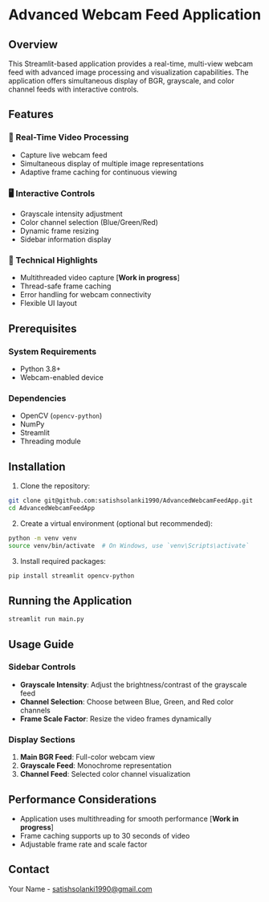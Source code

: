 # Advanced Webcam Feed Application

## Overview

This Streamlit-based application provides a real-time, multi-view webcam feed with advanced image processing and visualization capabilities. The application offers simultaneous display of BGR, grayscale, and color channel feeds with interactive controls.

## Features

### 🎥 Real-Time Video Processing
- Capture live webcam feed
- Simultaneous display of multiple image representations
- Adaptive frame caching for continuous viewing

### 🖥️ Interactive Controls
- Grayscale intensity adjustment
- Color channel selection (Blue/Green/Red)
- Dynamic frame resizing
- Sidebar information display

### 🔧 Technical Highlights
- Multithreaded video capture [**Work in progress**]
- Thread-safe frame caching
- Error handling for webcam connectivity
- Flexible UI layout

## Prerequisites

### System Requirements
- Python 3.8+
- Webcam-enabled device

### Dependencies
- OpenCV (`opencv-python`)
- NumPy
- Streamlit
- Threading module

## Installation

1. Clone the repository:
```bash
git clone git@github.com:satishsolanki1990/AdvancedWebcamFeedApp.git
cd AdvancedWebcamFeedApp
```

2. Create a virtual environment (optional but recommended):
```bash
python -m venv venv
source venv/bin/activate  # On Windows, use `venv\Scripts\activate`
```

3. Install required packages:
```bash
pip install streamlit opencv-python 
```

## Running the Application

```bash
streamlit run main.py
```

## Usage Guide

### Sidebar Controls
- **Grayscale Intensity**: Adjust the brightness/contrast of the grayscale feed
- **Channel Selection**: Choose between Blue, Green, and Red color channels
- **Frame Scale Factor**: Resize the video frames dynamically

### Display Sections
1. **Main BGR Feed**: Full-color webcam view
2. **Grayscale Feed**: Monochrome representation
3. **Channel Feed**: Selected color channel visualization

## Performance Considerations
- Application uses multithreading for smooth performance [**Work in progress**]
- Frame caching supports up to 30 seconds of video
- Adjustable frame rate and scale factor

## Contact

Your Name - satishsolanki1990@gmail.com
